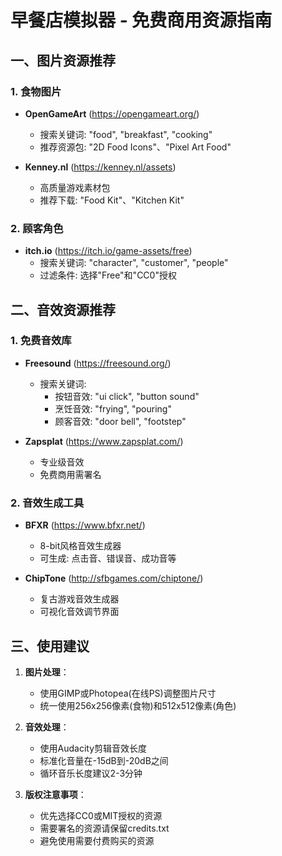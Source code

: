 # 早餐店模拟器 - 免费商用资源指南

## 一、图片资源推荐

### 1. 食物图片
- **OpenGameArt** (https://opengameart.org/)
  - 搜索关键词: "food", "breakfast", "cooking"
  - 推荐资源包: "2D Food Icons"、"Pixel Art Food"

- **Kenney.nl** (https://kenney.nl/assets)
  - 高质量游戏素材包
  - 推荐下载: "Food Kit"、"Kitchen Kit"

### 2. 顾客角色
- **itch.io** (https://itch.io/game-assets/free)
  - 搜索关键词: "character", "customer", "people"
  - 过滤条件: 选择"Free"和"CC0"授权

## 二、音效资源推荐

### 1. 免费音效库
- **Freesound** (https://freesound.org/)
  - 搜索关键词: 
    - 按钮音效: "ui click", "button sound"
    - 烹饪音效: "frying", "pouring"
    - 顾客音效: "door bell", "footstep"

- **Zapsplat** (https://www.zapsplat.com/)
  - 专业级音效
  - 免费商用需署名

### 2. 音效生成工具
- **BFXR** (https://www.bfxr.net/)
  - 8-bit风格音效生成器
  - 可生成: 点击音、错误音、成功音等

- **ChipTone** (http://sfbgames.com/chiptone/)
  - 复古游戏音效生成器
  - 可视化音效调节界面

## 三、使用建议

1. **图片处理**：
   - 使用GIMP或Photopea(在线PS)调整图片尺寸
   - 统一使用256x256像素(食物)和512x512像素(角色)

2. **音效处理**：
   - 使用Audacity剪辑音效长度
   - 标准化音量在-15dB到-20dB之间
   - 循环音乐长度建议2-3分钟

3. **版权注意事项**：
   - 优先选择CC0或MIT授权的资源
   - 需要署名的资源请保留credits.txt
   - 避免使用需要付费购买的资源
